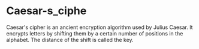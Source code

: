 # Caesar-s_ciphe
Caesar's cipher is an ancient encryption algorithm used by Julius Caesar. It encrypts letters by shifting them by a certain number of positions in the alphabet. The distance of the shift is called the key.
